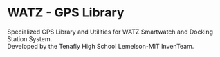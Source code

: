 WATZ - GPS Library
==================

<p>
Specialized GPS Library and Utilities for WATZ Smartwatch and Docking Station System.<br />
Developed by the Tenafly High School Lemelson-MIT InvenTeam.
</p>
